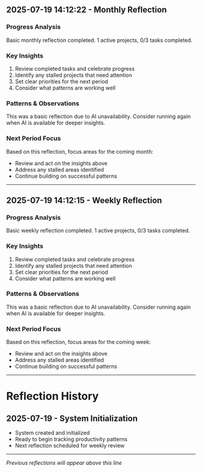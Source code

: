 
## 2025-07-19 14:12:22 - Monthly Reflection

### Progress Analysis
Basic monthly reflection completed. 1 active projects, 0/3 tasks completed.

### Key Insights
1. Review completed tasks and celebrate progress
2. Identify any stalled projects that need attention
3. Set clear priorities for the next period
4. Consider what patterns are working well

### Patterns & Observations  
This was a basic reflection due to AI unavailability. Consider running again when AI is available for deeper insights.

### Next Period Focus
Based on this reflection, focus areas for the coming month:
- Review and act on the insights above
- Address any stalled areas identified
- Continue building on successful patterns

---


## 2025-07-19 14:12:15 - Weekly Reflection

### Progress Analysis
Basic weekly reflection completed. 1 active projects, 0/3 tasks completed.

### Key Insights
1. Review completed tasks and celebrate progress
2. Identify any stalled projects that need attention
3. Set clear priorities for the next period
4. Consider what patterns are working well

### Patterns & Observations  
This was a basic reflection due to AI unavailability. Consider running again when AI is available for deeper insights.

### Next Period Focus
Based on this reflection, focus areas for the coming week:
- Review and act on the insights above
- Address any stalled areas identified
- Continue building on successful patterns

---

# Reflection History

## 2025-07-19 - System Initialization
- System created and initialized
- Ready to begin tracking productivity patterns
- Next reflection scheduled for weekly review

---

*Previous reflections will appear above this line*
